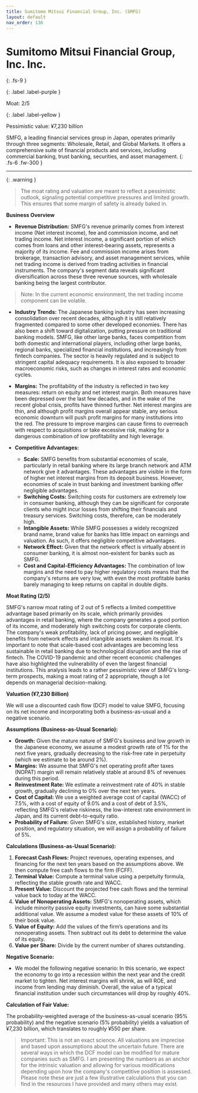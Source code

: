 ```yaml
---
title: Sumitomo Mitsui Financial Group, Inc. (SMFG)
layout: default
nav_order: 136
---
```


# Sumitomo Mitsui Financial Group, Inc. Inc.
{: .fs-9 }

{: .label .label-purple }

Moat: 2/5

{: .label .label-yellow }

Pessimistic value: ¥7,230 billion

SMFG, a leading financial services group in Japan, operates primarily through three segments: Wholesale, Retail, and Global Markets. It offers a comprehensive suite of financial products and services, including commercial banking, trust banking, securities, and asset management.
{: .fs-6 .fw-300 }

---

{: .warning } 
>The moat rating and valuation are meant to reflect a pessimistic outlook, signaling potential competitive pressures and limited growth. This ensures that some margin of safety is already baked in.


**Business Overview**

* **Revenue Distribution:** SMFG's revenue primarily comes from interest income (Net interest income), fee and commission income, and net trading income. Net interest income, a significant portion of which comes from loans and other interest-bearing assets, represents a majority of its income.  Fee and commission income arises from brokerage, transaction advisory, and asset management services, while net trading income is derived from trading activities in financial instruments. The company's segment data reveals significant diversification across these three revenue sources, with wholesale banking being the largest contributor. 

>  Note: In the current economic environment, the net trading income component can be volatile.

* **Industry Trends:** The Japanese banking industry has seen increasing consolidation over recent decades, although it is still relatively fragmented compared to some other developed economies. There has also been a shift toward digitalization, putting pressure on traditional banking models.  SMFG, like other large banks, faces competition from both domestic and international players, including other large banks, regional banks, specialized financial institutions, and increasingly from fintech companies.  The sector is heavily regulated and is subject to stringent capital adequacy requirements.  It is also exposed to broader macroeconomic risks, such as changes in interest rates and economic cycles.

* **Margins:** The profitability of the industry is reflected in two key measures: return on equity and net interest margin. Both measures have been depressed over the last few decades, and in the wake of the recent global crisis, profits have thinned further. Net interest margins are thin, and although profit margins overall appear stable, any serious economic downturn will push profit margins for many institutions into the red. The pressure to improve margins can cause firms to overreach with respect to acquisitions or take excessive risk, making for a dangerous combination of low profitability and high leverage.

* **Competitive Advantages:**
    * **Scale:** SMFG benefits from substantial economies of scale, particularly in retail banking where its large branch network and ATM network give it advantages. These advantages are visible in the form of higher net interest margins from its deposit business. However, economies of scale in trust banking and investment banking offer negligible advantages.
    * **Switching Costs:** Switching costs for customers are extremely low in consumer banking, although they can be significant for corporate clients who might incur losses from shifting their financials and treasury services. Switching costs, therefore, can be moderately high.
    * **Intangible Assets:**  While SMFG possesses a widely recognized brand name, brand value for banks has little impact on earnings and valuation. As such, it offers negligible competitive advantages.
    * **Network Effect:**  Given that the network effect is virtually absent in consumer banking, it is almost non-existent for banks such as SMFG.
    * **Cost and Capital-Efficiency Advantages:** The combination of low margins and the need to pay higher regulatory costs means that the company's returns are very low, with even the most profitable banks barely managing to keep returns on capital in double digits.


**Moat Rating (2/5)**

SMFG's narrow moat rating of 2 out of 5 reflects a limited competitive advantage based primarily on its scale, which primarily provides advantages in retail banking, where the company generates a good portion of its income, and moderately high switching costs for corporate clients.  The company's weak profitability, lack of pricing power, and negligible benefits from network effects and intangible assets weaken its moat. It's important to note that scale-based cost advantages are becoming less sustainable in retail banking due to technological disruption and the rise of fintech. The COVID-19 pandemic and other recent economic challenges have also highlighted the vulnerability of even the largest financial institutions. This analysis leads to a rather pessimistic view of SMFG's long-term prospects, making a moat rating of 2 appropriate, though a lot depends on managerial decision-making.



**Valuation (¥7,230 Billion)**

We will use a discounted cash flow (DCF) model to value SMFG, focusing on its net income and incorporating both a business-as-usual and a negative scenario.

**Assumptions (Business-as-Usual Scenario):**

* **Growth:**  Given the mature nature of SMFG's business and low growth in the Japanese economy, we assume a modest growth rate of 1% for the next five years, gradually decreasing to the risk-free rate in perpetuity (which we estimate to be around 2%). 
* **Margins:** We assume that SMFG's net operating profit after taxes (NOPAT) margin will remain relatively stable at around 8% of revenues during this period.
* **Reinvestment Rate:**  We estimate a reinvestment rate of 40% in stable growth, gradually declining to 0% over the next ten years.
* **Cost of Capital:** We use a weighted average cost of capital (WACC) of 7.5%, with a cost of equity of 9.0% and a cost of debt of 3.5%, reflecting SMFG's relative riskiness, the low-interest rate environment in Japan, and its current debt-to-equity ratio.
* **Probability of Failure:** Given SMFG's size, established history, market position, and regulatory situation, we will assign a probability of failure of 5%.



**Calculations (Business-as-Usual Scenario):**

1. **Forecast Cash Flows:**  Project revenues, operating expenses, and financing for the next ten years based on the assumptions above. We then compute free cash flows to the firm (FCFF).
2. **Terminal Value:**  Compute a terminal value using a perpetuity formula, reflecting the stable growth rate and WACC.
3. **Present Value:** Discount the projected free cash flows and the terminal value back to today at the WACC.
4. **Value of Nonoperating Assets:** SMFG's nonoperating assets, which include minority passive equity investments, can have some substantial additional value. We assume a modest value for these assets of 10% of their book value.
5. **Value of Equity:**  Add the values of the firm’s operations and its nonoperating assets. Then subtract out its debt to determine the value of its equity.
6. **Value per Share:** Divide by the current number of shares outstanding.  


**Negative Scenario:**

* We model the following negative scenario:  In this scenario, we expect the economy to go into a recession within the next year and the credit market to tighten. Net interest margins will shrink, as will ROE, and income from lending may diminish. Overall, the value of a typical financial institution under such circumstances will drop by roughly 40%.


**Calculation of Fair Value:**

The probability-weighted average of the business-as-usual scenario (95% probability) and the negative scenario (5% probability) yields a valuation of ¥7,230 billion, which translates to roughly ¥550 per share.  

> Important: This is not an exact science. All valuations are imprecise and based upon assumptions about the uncertain future. There are several ways in which the DCF model can be modified for mature companies such as SMFG. I am presenting the numbers as an anchor for the intrinsic valuation and allowing for various modifications depending upon how the company's competitive position is assessed. Please note these are just a few illustrative calculations that you can find in the resources I have provided and many others may exist.